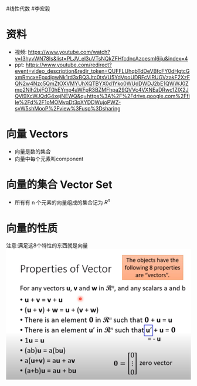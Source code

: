 #线性代数
#李宏毅 

# 资料
-  视频: <https://www.youtube.com/watch?v=I3hyvWN78Is&list=PLJV_el3uVTsNQkZFHfcdncAzoesmI6jju&index=4>
- ppt: <https://www.youtube.com/redirect?event=video_description&redir_token=QUFFLUhqbTdDeVBfcFY0dHgtcGxmRmcxeEpxdjgwNk1rd3xBQ3Jtc0tsVU5YdVpoUDRFcVlRUGVzakF2XzFQN2w4Nzc5QmZtOXVMYUhXQTBYX0d1Yko0WUdDWDJ2bE1QWWJ0Zmp2Nlh2bjFOT0hEYmp4aWFpR3BZMFhpa29QVVc4VXNEaDRwc1ZIX2JQVl9XcWJQdG4xejNEWQ&q=https%3A%2F%2Fdrive.google.com%2Ffile%2Fd%2F1oMOMvqDt3pXYDDWujoPWZ-svW5shMooP%2Fview%3Fusp%3Dsharing>

# 向量 Vectors
- 向量是数的集合
- 向量中每个元素叫component

# 向量的集合 Vector Set
- 所有有 n 个元素的向量组成的集合记为 $R^n$

# 向量的性质
注意:满足这8个特性的东西就是向量
![hyl_les4_vector](../../Attachments/hyl_les4_vector.png) 

